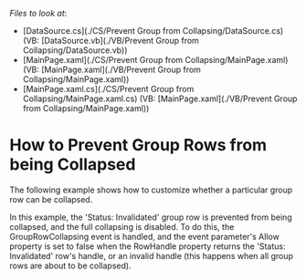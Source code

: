 <!-- default file list -->
*Files to look at*:

* [DataSource.cs](./CS/Prevent Group from Collapsing/DataSource.cs) (VB: [DataSource.vb](./VB/Prevent Group from Collapsing/DataSource.vb))
* [MainPage.xaml](./CS/Prevent Group from Collapsing/MainPage.xaml) (VB: [MainPage.xaml](./VB/Prevent Group from Collapsing/MainPage.xaml))
* [MainPage.xaml.cs](./CS/Prevent Group from Collapsing/MainPage.xaml.cs) (VB: [MainPage.xaml](./VB/Prevent Group from Collapsing/MainPage.xaml))
<!-- default file list end -->
# How to Prevent Group Rows from being Collapsed


<p>The following example shows how to customize whether a particular group row can be collapsed.</p><p>In this example, the 'Status: Invalidated' group row is prevented from being collapsed, and the full collapsing is disabled. To do this, the GroupRowCollapsing event is handled, and the event parameter's Allow property is set to false when the RowHandle property returns the 'Status: Invalidated' row's handle, or an invalid handle (this happens when all group rows are about to be collapsed).</p>

<br/>


